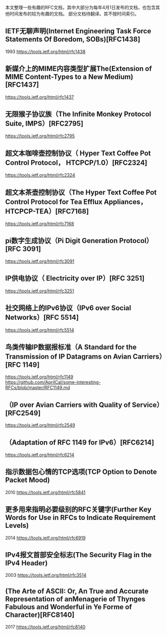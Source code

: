 本文整理一些有趣的RFC文档，其中大部分为每年4月1日发布的文档，也包含其他时间发布的较为有趣的文档。
部分文档待翻译。其不按时间索引。

**IETF无聊声明(Internet Engineering Task Force Statements Of Boredom, SOBs)[RFC1438]**
----------------------------
1993 https://tools.ietf.org/html/rfc1438

**新媒介上的MIME内容类型扩展The(Extension of MIME Content-Types to a New Medium)[RFC1437]**
----------------------------
https://tools.ietf.org/html/rfc1437

**无限猴子协议族（The Infinite Monkey Protocol Suite, IMPS）[RFC2795]**
----------------------------
https://tools.ietf.org/html/rfc2795

**超文本咖啡壶控制协议（ Hyper Text Coffee Pot Control Protocol， HTCPCP/1.0）[RFC2324]**
----------------------------
https://tools.ietf.org/html/rfc2324

**超文本茶壶控制协议（The Hyper Text Coffee Pot Control Protocol for Tea Efflux Appliances，HTCPCP-TEA）[RFC7168]**
----------------------------
https://tools.ietf.org/html/rfc7168

**pi数字生成协议（Pi Digit Generation Protocol）[RFC 3091]**
----------------------------
https://tools.ietf.org/html/rfc3091

**IP供电协议（ Electricity over IP）[RFC 3251]**
----------------------------
https://tools.ietf.org/html/rfc3251

**社交网络上的IPv6协议（IPv6 over Social Networks）[RFC 5514]**
----------------------------
https://tools.ietf.org/html/rfc5514

**鸟类传输IP数据报标准（A Standard for the Transmission of IP Datagrams on Avian Carriers）[RFC 1149]**
----------------------------
https://tools.ietf.org/html/rfc1149<br>
https://github.com/AprilCal/some-interesting-RFCs/blob/master/RFC1149.md

**（IP over Avian Carriers with Quality of Service）[RFC2549]**
----------------------------
https://tools.ietf.org/html/rfc2549

**（Adaptation of RFC 1149 for IPv6）[RFC6214]**
----------------------------
https://tools.ietf.org/html/rfc6214

## 指示数据包心情的TCP选项(TCP Option to Denote Packet Mood)
2010 https://tools.ietf.org/html/rfc5841

## 更多用来指明必要级别的RFC关键字(Further Key Words for Use in RFCs to Indicate Requirement Levels)
2014 https://tools.ietf.org/html/rfc6919

## IPv4报文首部安全标志(The Security Flag in the IPv4 Header)
2003 https://tools.ietf.org/html/rfc3514

## (The Arte of ASCII: Or, An True and Accurate Representation of anMenagerie of Thynges Fabulous and Wonderful in Ye Forme of Character)[RFC8140]
2017 https://tools.ietf.org/html/rfc8140

